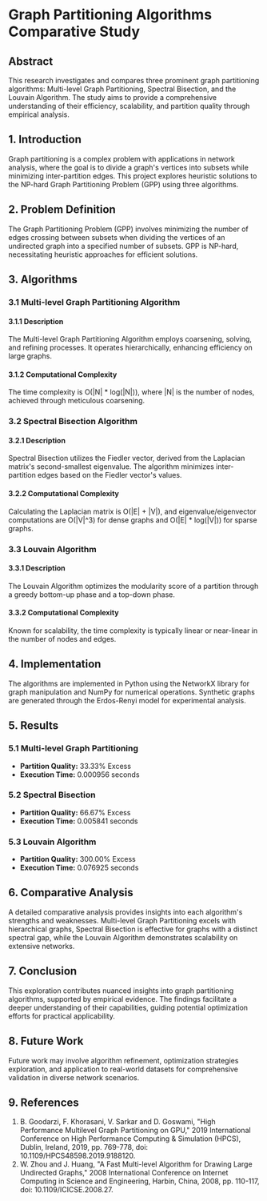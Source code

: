 # Graph Partitioning Algorithms Comparative Study

## Abstract

This research investigates and compares three prominent graph partitioning algorithms: Multi-level Graph Partitioning, Spectral Bisection, and the Louvain Algorithm. The study aims to provide a comprehensive understanding of their efficiency, scalability, and partition quality through empirical analysis.

## 1. Introduction

Graph partitioning is a complex problem with applications in network analysis, where the goal is to divide a graph's vertices into subsets while minimizing inter-partition edges. This project explores heuristic solutions to the NP-hard Graph Partitioning Problem (GPP) using three algorithms.

## 2. Problem Definition

The Graph Partitioning Problem (GPP) involves minimizing the number of edges crossing between subsets when dividing the vertices of an undirected graph into a specified number of subsets. GPP is NP-hard, necessitating heuristic approaches for efficient solutions.

## 3. Algorithms

### 3.1 Multi-level Graph Partitioning Algorithm

#### 3.1.1 Description

The Multi-level Graph Partitioning Algorithm employs coarsening, solving, and refining processes. It operates hierarchically, enhancing efficiency on large graphs.

#### 3.1.2 Computational Complexity

The time complexity is O(|N| * log(|N|)), where |N| is the number of nodes, achieved through meticulous coarsening.

### 3.2 Spectral Bisection Algorithm

#### 3.2.1 Description

Spectral Bisection utilizes the Fiedler vector, derived from the Laplacian matrix's second-smallest eigenvalue. The algorithm minimizes inter-partition edges based on the Fiedler vector's values.

#### 3.2.2 Computational Complexity

Calculating the Laplacian matrix is O(|E| + |V|), and eigenvalue/eigenvector computations are O(|V|^3) for dense graphs and O(|E| * log(|V|)) for sparse graphs.

### 3.3 Louvain Algorithm

#### 3.3.1 Description

The Louvain Algorithm optimizes the modularity score of a partition through a greedy bottom-up phase and a top-down phase.

#### 3.3.2 Computational Complexity

Known for scalability, the time complexity is typically linear or near-linear in the number of nodes and edges.

## 4. Implementation

The algorithms are implemented in Python using the NetworkX library for graph manipulation and NumPy for numerical operations. Synthetic graphs are generated through the Erdos-Renyi model for experimental analysis.

## 5. Results

### 5.1 Multi-level Graph Partitioning

- **Partition Quality:** 33.33% Excess
- **Execution Time:** 0.000956 seconds

### 5.2 Spectral Bisection

- **Partition Quality:** 66.67% Excess
- **Execution Time:** 0.005841 seconds

### 5.3 Louvain Algorithm

- **Partition Quality:** 300.00% Excess
- **Execution Time:** 0.076925 seconds

## 6. Comparative Analysis

A detailed comparative analysis provides insights into each algorithm's strengths and weaknesses. Multi-level Graph Partitioning excels with hierarchical graphs, Spectral Bisection is effective for graphs with a distinct spectral gap, while the Louvain Algorithm demonstrates scalability on extensive networks.

## 7. Conclusion

This exploration contributes nuanced insights into graph partitioning algorithms, supported by empirical evidence. The findings facilitate a deeper understanding of their capabilities, guiding potential optimization efforts for practical applicability.

## 8. Future Work

Future work may involve algorithm refinement, optimization strategies exploration, and application to real-world datasets for comprehensive validation in diverse network scenarios.

## 9. References

1. B. Goodarzi, F. Khorasani, V. Sarkar and D. Goswami, "High Performance Multilevel Graph Partitioning on GPU," 2019 International Conference on High Performance Computing & Simulation (HPCS), Dublin, Ireland, 2019, pp. 769-778, doi: 10.1109/HPCS48598.2019.9188120.
2. W. Zhou and J. Huang, "A Fast Multi-level Algorithm for Drawing Large Undirected Graphs," 2008 International Conference on Internet Computing in Science and Engineering, Harbin, China, 2008, pp. 110-117, doi: 10.1109/ICICSE.2008.27.

